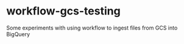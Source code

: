 # workflow-gcs-testing
Some experiments with using workflow to ingest files from GCS into BigQuery

